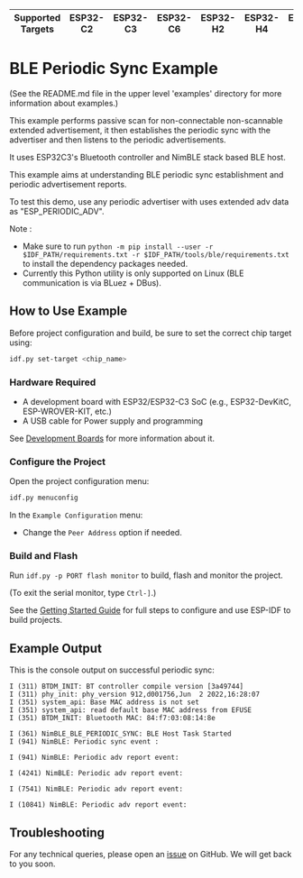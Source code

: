 | Supported Targets | ESP32-C2 | ESP32-C3 | ESP32-C6 | ESP32-H2 | ESP32-H4 | ESP32-S3 |
| ----------------- | -------- | -------- | -------- | -------- | -------- | -------- |

# BLE Periodic Sync Example

(See the README.md file in the upper level 'examples' directory for more information about examples.)

This example performs passive scan for non-connectable non-scannable extended advertisement, it then establishes the periodic sync with the advertiser and then listens to the periodic advertisements.


It uses ESP32C3's Bluetooth controller and NimBLE stack based BLE host.

This example aims at understanding BLE periodic sync establishment and periodic advertisement reports.

To test this demo, use any periodic advertiser with uses extended adv data as "ESP_PERIODIC_ADV".


Note :

* Make sure to run `python -m pip install --user -r $IDF_PATH/requirements.txt -r $IDF_PATH/tools/ble/requirements.txt` to install the dependency packages needed.
* Currently this Python utility is only supported on Linux (BLE communication is via BLuez + DBus).

## How to Use Example

Before project configuration and build, be sure to set the correct chip target using:

```bash
idf.py set-target <chip_name>
```

### Hardware Required

* A development board with ESP32/ESP32-C3 SoC (e.g., ESP32-DevKitC, ESP-WROVER-KIT, etc.)
* A USB cable for Power supply and programming

See [Development Boards](https://www.espressif.com/en/products/devkits) for more information about it.

### Configure the Project

Open the project configuration menu:

```bash
idf.py menuconfig
```

In the `Example Configuration` menu:

* Change the `Peer Address` option if needed.

### Build and Flash

Run `idf.py -p PORT flash monitor` to build, flash and monitor the project.

(To exit the serial monitor, type ``Ctrl-]``.)

See the [Getting Started Guide](https://idf.espressif.com/) for full steps to configure and use ESP-IDF to build projects.

## Example Output

This is the console output on successful periodic sync:

```
I (311) BTDM_INIT: BT controller compile version [3a49744]
I (311) phy_init: phy_version 912,d001756,Jun  2 2022,16:28:07
I (351) system_api: Base MAC address is not set
I (351) system_api: read default base MAC address from EFUSE
I (351) BTDM_INIT: Bluetooth MAC: 84:f7:03:08:14:8e

I (361) NimBLE_BLE_PERIODIC_SYNC: BLE Host Task Started
I (941) NimBLE: Periodic sync event :

I (941) NimBLE: Periodic adv report event:

I (4241) NimBLE: Periodic adv report event:

I (7541) NimBLE: Periodic adv report event:

I (10841) NimBLE: Periodic adv report event:
```


## Troubleshooting

For any technical queries, please open an [issue](https://github.com/espressif/esp-idf/issues) on GitHub. We will get back to you soon.
